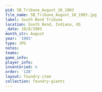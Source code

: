 ```yaml
---
pid: SB_Tribune_August_10_1903
file_name: SB_Tribune_August_10_1903.jpg
label: South Bend Tribune
location: South Bend, Indiana, US
_date: 10/8/1903
month_str: August
year: '1903'
type: JPG
notes: 
teams: 
game_info: 
player_info: 
inventoried: n
order: '128'
layout: foundry-item
collection: foundry-giants
---
```

